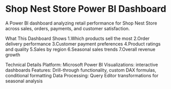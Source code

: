 # Shop Nest Store Power BI Dashboard
A Power BI dashboard analyzing retail performance for Shop Nest Store across sales, orders, payments, and customer satisfaction.

What This Dashboard Shows
1.Which products sell the most
2.Order delivery performance
3.Customer payment preferences
4.Product ratings and quality
5.Sales by region
6.Seasonal sales trends
7.Overall revenue growth

Technical Details
Platform: Microsoft Power BI
Visualizations: interactive dashboards
Features: Drill-through functionality, custom DAX formulas, conditional formatting
Data Processing: Query Editor transformations for seasonal analysis
